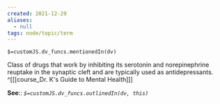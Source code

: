 ```yaml
---
created: 2021-12-29 
aliases:
  - null
tags: node/topic/term
---
```

`$=customJS.dv_funcs.mentionedIn(dv)`

Class of drugs that work by inhibiting its serotonin and norepinephrine reuptake in the synaptic cleft and are typically used as antidepressants.
 ^[[[course_Dr. K's Guide to Mental Health]]]

**See**::
*`$=customJS.dv_funcs.outlinedIn(dv, this)`*